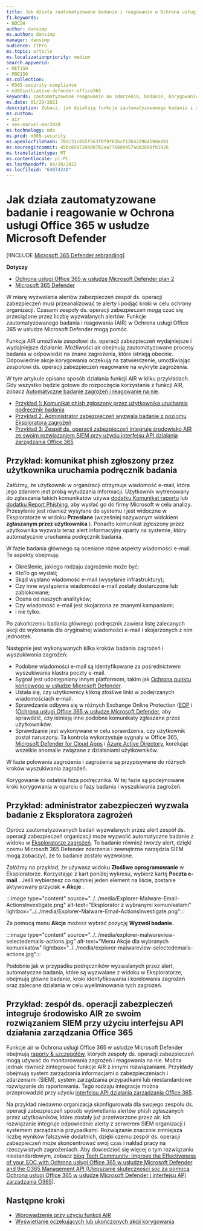 ```yaml
---
title: Jak działa zautomatyzowane badanie i reagowanie w Ochrona usługi Office 365 w usłudze Microsoft Defender
f1.keywords:
- NOCSH
author: dansimp
ms.author: dansimp
manager: dansimp
audience: ITPro
ms.topic: article
ms.localizationpriority: medium
search.appverid:
- MET150
- MOE150
ms.collection:
- M365-security-compliance
- m365initiative-defender-office365
keywords: zautomatyzowane reagowanie na zdarzenia, badanie, korygowanie, ochrona przed zagrożeniami
ms.date: 01/29/2021
description: Zobacz, jak działają funkcje zautomatyzowanego badania i reagowania w Ochrona usługi Office 365 w usłudze Microsoft Defender
ms.custom:
- air
- seo-marvel-mar2020
ms.technology: mdo
ms.prod: m365-security
ms.openlocfilehash: 78dc31c055f563f0f9f03bcf12642296459de491
ms.sourcegitcommit: 45bc65972d4007b2aa7760d4457a0d2699f81926
ms.translationtype: MT
ms.contentlocale: pl-PL
ms.lasthandoff: 04/20/2022
ms.locfileid: "64974240"
---
```

# <a name="how-automated-investigation-and-response-works-in-microsoft-defender-for-office-365"></a>Jak działa zautomatyzowane badanie i reagowanie w Ochrona usługi Office 365 w usłudze Microsoft Defender

[!INCLUDE [Microsoft 365 Defender rebranding](../includes/microsoft-defender-for-office.md)]

**Dotyczy**
- [Ochrona usługi Office 365 w usłudze Microsoft Defender plan 2](defender-for-office-365.md)
- [Microsoft 365 Defender](../defender/microsoft-365-defender.md)

W miarę wyzwalania alertów zabezpieczeń zespół ds. operacji zabezpieczeń musi przeanalizować te alerty i podjąć kroki w celu ochrony organizacji. Czasami zespoły ds. operacji zabezpieczeń mogą czuć się przeciążone przez liczbę wyzwalanych alertów. Funkcje zautomatyzowanego badania i reagowania (AIR) w Ochrona usługi Office 365 w usłudze Microsoft Defender mogą pomóc.

Funkcja AIR umożliwia zespołowi ds. operacji zabezpieczeń wydajniejsze i wydajniejsze działanie. Możliwości air obejmują zautomatyzowane procesy badania w odpowiedzi na znane zagrożenia, które istnieją obecnie. Odpowiednie akcje korygowania oczekują na zatwierdzenie, umożliwiając zespołowi ds. operacji zabezpieczeń reagowanie na wykryte zagrożenia.

W tym artykule opisano sposób działania funkcji AIR w kilku przykładach. Gdy wszystko będzie gotowe do rozpoczęcia korzystania z funkcji AIR, zobacz [Automatyczne badanie zagrożeń i reagowanie na nie](office-365-air.md).

- [Przykład 1: Komunikat phish zgłoszony przez użytkownika uruchamia podręcznik badania](#example-a-user-reported-phish-message-launches-an-investigation-playbook)
- [Przykład 2. Administrator zabezpieczeń wyzwala badanie z poziomu Eksploratora zagrożeń](#example-a-security-administrator-triggers-an-investigation-from-threat-explorer)
- [Przykład 3: Zespół ds. operacji zabezpieczeń integruje środowisko AIR ze swoim rozwiązaniem SIEM przy użyciu interfejsu API działania zarządzania Office 365](#example-a-security-operations-team-integrates-air-with-their-siem-using-the-office-365-management-activity-api)

## <a name="example-a-user-reported-phish-message-launches-an-investigation-playbook"></a>Przykład: komunikat phish zgłoszony przez użytkownika uruchamia podręcznik badania

Załóżmy, że użytkownik w organizacji otrzymuje wiadomość e-mail, która jego zdaniem jest próbą wyłudzania informacji. Użytkownik wytrenowany do zgłaszania takich komunikatów używa [dodatku Komunikat raportu](enable-the-report-message-add-in.md) lub [dodatku Report Phishing,](enable-the-report-phish-add-in.md) aby wysłać go do firmy Microsoft w celu analizy. Przesyłanie jest również wysyłane do systemu i jest widoczne w Eksploratorze w widoku **Przesłane** (wcześniej nazywanym widokiem **zgłaszanym przez użytkownika** ). Ponadto komunikat zgłoszony przez użytkownika wyzwala teraz alert informacyjny oparty na systemie, który automatycznie uruchamia podręcznik badania.

W fazie badania głównego są oceniane różne aspekty wiadomości e-mail. Te aspekty obejmują:

- Określenie, jakiego rodzaju zagrożenie może być;
- KtoTo go wysłali;
- Skąd wysłano wiadomość e-mail (wysyłanie infrastruktury);
- Czy inne wystąpienia wiadomości e-mail zostały dostarczone lub zablokowane;
- Ocena od naszych analityków;
- Czy wiadomość e-mail jest skojarzona ze znanymi kampaniami;
- i nie tylko.

Po zakończeniu badania głównego podręcznik zawiera listę zalecanych akcji do wykonania dla oryginalnej wiadomości e-mail i skojarzonych z nim jednostek.

Następnie jest wykonywanych kilka kroków badania zagrożeń i wyszukiwania zagrożeń:

- Podobne wiadomości e-mail są identyfikowane za pośrednictwem wyszukiwania klastra poczty e-mail.
- Sygnał jest udostępniany innym platformom, takim jak [Ochrona punktu końcowego w usłudze Microsoft Defender](/windows/security/threat-protection/microsoft-defender-atp/microsoft-defender-advanced-threat-protection).
- Ustala się, czy użytkownicy klikną złośliwe linki w podejrzanych wiadomościach e-mail.
- Sprawdzanie odbywa się w różnych Exchange Online Protection ([EOP](exchange-online-protection-overview.md) i ([Ochrona usługi Office 365 w usłudze Microsoft Defender](defender-for-office-365.md), aby sprawdzić, czy istnieją inne podobne komunikaty zgłaszane przez użytkowników.
- Sprawdzanie jest wykonywane w celu sprawdzenia, czy użytkownik został naruszony. Ta kontrola wykorzystuje sygnały w Office 365, [Microsoft Defender for Cloud Apps](/cloud-app-security) i [Azure Active Directory](/azure/active-directory), korelując wszelkie anomalie związane z działaniami użytkowników.

W fazie polowania zagrożenia i zagrożenia są przypisywane do różnych kroków wyszukiwania zagrożeń.

Korygowanie to ostatnia faza podręcznika. W tej fazie są podejmowane kroki korygowania w oparciu o fazy badania i wyszukiwania zagrożeń.

## <a name="example-a-security-administrator-triggers-an-investigation-from-threat-explorer"></a>Przykład: administrator zabezpieczeń wyzwala badanie z Eksploratora zagrożeń

Oprócz zautomatyzowanych badań wyzwalanych przez alert zespół ds. operacji zabezpieczeń organizacji może wyzwolić automatyczne badanie z widoku w [Eksploratorze zagrożeń](threat-explorer.md). To badanie również tworzy alert, dzięki czemu Microsoft 365 Defender zdarzenia i zewnętrzne narzędzia SIEM mogą zobaczyć, że to badanie zostało wyzwolone.

Załóżmy na przykład, że używasz widoku **Złośliwe oprogramowanie** w Eksploratorze. Korzystając z kart poniżej wykresu, wybierz kartę **Poczta e-mail** . Jeśli wybierzesz co najmniej jeden element na liście, zostanie aktywowany przycisk **+ Akcje** .

:::image type="content" source="../../media/Explorer-Malware-Email-ActionsInvestigate.png" alt-text="Eksplorator z wybranymi komunikatami" lightbox="../../media/Explorer-Malware-Email-ActionsInvestigate.png":::

Za pomocą menu **Akcje** możesz wybrać pozycję **Wyzwól badanie**.

:::image type="content" source="../../media/explorer-malwareview-selectedemails-actions.jpg" alt-text="Menu Akcje dla wybranych komunikatów" lightbox="../../media/explorer-malwareview-selectedemails-actions.jpg":::

Podobnie jak w przypadku podręczników wyzwalanych przez alert, automatyczne badania, które są wyzwalane z widoku w Eksploratorze, obejmują główne badanie, kroki identyfikowania i korelowania zagrożeń oraz zalecane działania w celu wyeliminowania tych zagrożeń.

## <a name="example-a-security-operations-team-integrates-air-with-their-siem-using-the-office-365-management-activity-api"></a>Przykład: zespół ds. operacji zabezpieczeń integruje środowisko AIR ze swoim rozwiązaniem SIEM przy użyciu interfejsu API działania zarządzania Office 365

Funkcje air w Ochrona usługi Office 365 w usłudze Microsoft Defender obejmują [raporty & szczegółów](air-view-investigation-results.md), których zespoły ds. operacji zabezpieczeń mogą używać do monitorowania zagrożeń i reagowania na nie. Można jednak również zintegrować funkcje AIR z innymi rozwiązaniami. Przykłady obejmują system zarządzania informacjami o zabezpieczeniach i zdarzeniami (SIEM), system zarządzania przypadkami lub niestandardowe rozwiązanie do raportowania. Tego rodzaju integracje można przeprowadzić przy użyciu [interfejsu API działania zarządzania Office 365](/office/office-365-management-api/office-365-management-activity-api-reference).

Na przykład niedawno organizacja skonfigurowała dla swojego zespołu ds. operacji zabezpieczeń sposób wyświetlania alertów phish zgłaszanych przez użytkowników, które zostały już przetworzone przez air. Ich rozwiązanie integruje odpowiednie alerty z serwerem SIEM organizacji i systemem zarządzania przypadkami. Rozwiązanie znacznie zmniejsza liczbę wyników fałszywie dodatnich, dzięki czemu zespół ds. operacji zabezpieczeń może skoncentrować swój czas i nakład pracy na rzeczywistych zagrożeniach. Aby dowiedzieć się więcej o tym rozwiązaniu niestandardowym, zobacz [blog Tech Community: Improve the Effectiveness of your SOC with Ochrona usługi Office 365 w usłudze Microsoft Defender and the O365 Management API (Ulepszanie skuteczności soc za pomocą Ochrona usługi Office 365 w usłudze Microsoft Defender i interfejsu API zarządzania O365](https://techcommunity.microsoft.com/t5/microsoft-security-and/improve-the-effectiveness-of-your-soc-with-office-365-atp-and/ba-p/1525185)).

## <a name="next-steps"></a>Następne kroki

- [Wprowadzenie przy użyciu funkcji AIR](office-365-air.md)
- [Wyświetlanie oczekujących lub ukończonych akcji korygowania](air-review-approve-pending-completed-actions.md)
